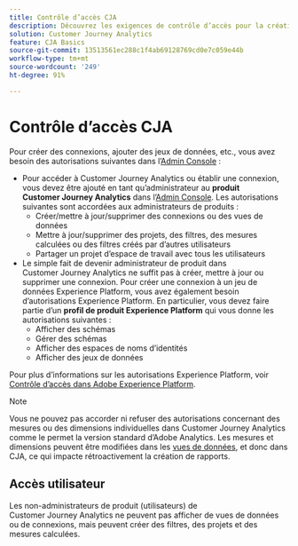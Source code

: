 ```yaml
---
title: Contrôle d’accès CJA
description: Découvrez les exigences de contrôle d’accès pour la création de connexions, l’ajout de jeux de données, la création de vues de données, etc.
solution: Customer Journey Analytics
feature: CJA Basics
source-git-commit: 13513561ec288c1f4ab69128769cd0e7c059e44b
workflow-type: tm+mt
source-wordcount: '249'
ht-degree: 91%

---
```



# Contrôle d’accès CJA

Pour créer des connexions, ajouter des jeux de données, etc., vous avez besoin des autorisations suivantes dans l’[Admin Console](https://adminconsole.adobe.com/enterprise/) :

* Pour accéder à Customer Journey Analytics ou établir une connexion, vous devez être ajouté en tant quʼadministrateur au **produit Customer Journey Analytics** dans lʼ[Admin Console](https://adminconsole.adobe.com/enterprise/). Les autorisations suivantes sont accordées aux administrateurs de produits :
   * Créer/mettre à jour/supprimer des connexions ou des vues de données
   * Mettre à jour/supprimer des projets, des filtres, des mesures calculées ou des filtres créés par dʼautres utilisateurs
   * Partager un projet d’espace de travail avec tous les utilisateurs
* Le simple fait de devenir administrateur de produit dans Customer Journey Analytics ne suffit pas à créer, mettre à jour ou supprimer une connexion. Pour créer une connexion à un jeu de données Experience Platform, vous avez également besoin d’autorisations Experience Platform. En particulier, vous devez faire partie d’un **profil de produit Experience Platform** qui vous donne les autorisations suivantes :
   * Afficher des schémas
   * Gérer des schémas
   * Afficher des espaces de noms d’identités
   * Afficher des jeux de données

Pour plus d’informations sur les autorisations Experience Platform, voir [Contrôle d’accès dans Adobe Experience Platform](https://experienceleague.adobe.com/docs/experience-platform/access-control/home.html?lang=fr).

>[!NOTE]
>
>Vous ne pouvez pas accorder ni refuser des autorisations concernant des mesures ou des dimensions individuelles dans Customer Journey Analytics comme le permet la version standard d’Adobe Analytics. Les mesures et dimensions peuvent être modifiées dans les [vues de données](/help/data-views/data-views.md), et donc dans CJA, ce qui impacte rétroactivement la création de rapports.

## Accès utilisateur

Les non-administrateurs de produit (utilisateurs) de Customer Journey Analytics ne peuvent pas afficher de vues de données ou de connexions, mais peuvent créer des filtres, des projets et des mesures calculées.
